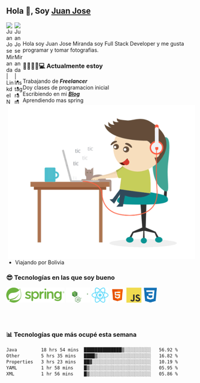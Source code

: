 ## Hola 👋, Soy [Juan Jose](http://juanjoses.me)

<a href="https://www.linkedin.com/in/juanjosemirandam/">
  <img align="left" alt="Juan Jose Miranda | LinkdeIN" width="22px" src="https://cdn.jsdelivr.net/npm/simple-icons@v3/icons/linkedin.svg" />
</a>

<a href="https://www.instagram.com/juan.jose.miranda/">
  <img align="left" alt="Juan Jose Miranda | Instagram" width="22px" src="https://cdn.jsdelivr.net/npm/simple-icons@v3/icons/instagram.svg" />
</a>

<br /> <br />

Hola soy Juan Jose Miranda soy Full Stack Developer y me gusta programar y tomar fotografias.

<img align="right" alt="GIF" src="./images/gif-juanjose.gif" width="500" max-height="320" />

### 👨‍💻🕵‍♀💻 Actualmente estoy

- Trabajando de ***Freelancer***
- Doy clases de programacion inicial
- Escribiendo en mi ***[Blog](http://juanjoses.me)***
- Aprendiendo mas spring
- Viajando por Bolivia 

### 😎 Tecnologías en las que soy bueno

<code><img alt="Spring" height="40px" src="./images/spring-icon.svg"/></code>
<code><img alt="NodeJS" height="40px" src="./images/nodejs-icon.svg" /></code>
<code><img alt="ReactJS" height="40px" src="./images/react-icon.svg" /></code>
<code><img alt="HTML5" height="40px" src="./images/html-icon.png" /></code>
<code><img alt="JavaScript" height="40px" src="./images/js-icon.png"  /></code>
<code><img alt="CSS3" height="40px" src="./images/css-icon.png" /></code>

<br/><br/>

### 📊 Tecnologías que más ocupé esta semana

<!--START_SECTION:waka-->
```text
Java         18 hrs 54 mins  ██████████████▒░░░░░░░░░░   56.92 % 
Other        5 hrs 35 mins   ████▒░░░░░░░░░░░░░░░░░░░░   16.82 % 
Properties   3 hrs 23 mins   ██▓░░░░░░░░░░░░░░░░░░░░░░   10.19 % 
YAML         1 hr 58 mins    █▒░░░░░░░░░░░░░░░░░░░░░░░   05.95 % 
XML          1 hr 56 mins    █▒░░░░░░░░░░░░░░░░░░░░░░░   05.86 % 
```
<!--END_SECTION:waka-->

<!-- ### 📌🤓 Últimos artículos en mi blog -->
